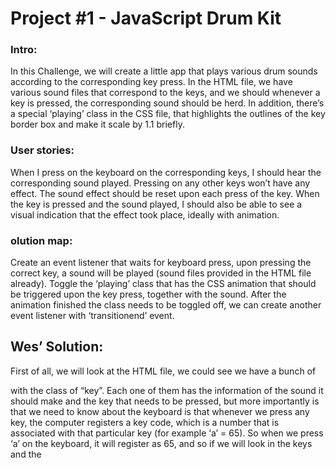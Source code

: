 # Project #1 - JavaScript Drum Kit

### Intro: 
In this Challenge, we will create a little app that plays various drum sounds according to the corresponding key press. In the HTML file, we have various sound files that correspond to the keys, and we should whenever a key is pressed, the corresponding sound should be herd.  In addition, there’s a special ‘playing’ class in the CSS file, that highlights the outlines of the key border box and make it scale by 1.1 briefly. 

### User stories:
When I press on the keyboard on the corresponding keys, I should hear the corresponding sound played. Pressing on any other keys won’t have any effect.
The sound effect should be reset upon each press of the key. 
When the key is pressed and the sound played, I should also be able to see a visual indication that the effect took place, ideally with animation.

### olution map:
Create an event listener that waits for keyboard press, upon pressing the correct key, a sound will be played (sound files provided in the HTML file already). 
Toggle the ‘playing’ class that has the CSS animation that should be triggered upon the key press, together with the sound.
After the animation finished the class needs to be toggled off, we can create another event listener with ‘transitionend’ event. 

## Wes’ Solution:

First of all, we will look at the HTML file, we could see we have a bunch of <div> with the class of “key”. Each one of them has the information of the sound it should make and the key that needs to be pressed, but more importantly is that we need to know about the keyboard is that whenever we press any key, the computer registers a key code, which is a number that is associated with that particular key (for example ‘a’ = 65). So when we press ‘a’ on the keyboard, it will register as 65, and so if we will look in the keys and the <audio> files, they both have an attribute with the name “data-key”.

HTML “data-*” attribute - This is not a real standard in HTML, it was brought up in HTML when people started making their own attributes and data types to put in their HTML code, and so HTML introduced the “data-” attribute in order to allow people to bind their own data and information in a custom made attribute, and so in our case, “data-key” is just a way to indicate that a certain number is the key code of that specific key. We use the ‘data-’ attribute to log and allow the code to find the key and sound that correspond to the value of the “data-key”, so when we press 65, the code will know that we pressed ‘a’, it will associate the sound file that also has the ‘data-key” of 65 and it will be able to perform the animation on that HTML element.

Creating an event listener - We will go over to the JS script file and start writing our script. The first thing we will need to do is to create an event listener that listens to keyboard presses. We will be listening to the ‘document’ or ‘window’ (any will work), and the event will be ‘keypress’  or ‘keydown’. Next, we have a function that has a parameter of an event, which we will name ‘e’: 

```` document.addEventListener('keydown', (e) => {
} ````

If we console log the ‘e’ parameter we can see that whenever we press any key on the keyboard the event listener logs ‘KeyboardEvent’ object that has a lot of information inside of it about the key we pressed, including the corresponding key code associated with that specific keys. If we log ‘e.keyCode’, the console will print the corresponding keyCode value. 

Variable for the audio elements - With this, we can see that we can link the key pressing with the relevant elements in the HTML file. So we will create a variable that represents an audio element with ‘querySelector’, but it will fixate itself according to the ‘data-key’ that corresponds to the key code of the pressed key. We can do that by selecting an attribute (since ‘data-key’ is an HTML attribute) the same way we select attributes in CSS, with [ ]. We will use backticks (` `) to create a literal template for the value, which will be ‘e.keyCode’, and now it will select elements if they correspond to the key code of the pressed key. Note that additional double quotes are required around the number (the value of ‘e.keyCode’), backticks alone won’t work.

```` document.addEventListener('keydown', (e) => {
constpressSound=document.querySelector(`audio[data-key="${e.keyCode}"]`);
} ````

Disabling irrelevant keys - If we log the ‘pressSound’ variable to the console and press the relevant keys, it will log the corresponding element. But pressing any other key that does not have a corresponding ‘data-key’ attribute will result in ‘null’. And so to not let that happen, we could do a simple ‘if’ statement with an empty ‘return’ (‘return’ causes the function to stop and “exit”), in order to stop the function from running when it could not find the element with the ‘daya-key’ attribute. 

````	if(!pressSound) return; ````

Play sounds - Now because we can find these audio elements with our key presses, we could play them, and for that, we can use a simple method ‘.play()’. This will trigger the sound file to play upon a press.

````	pressSound.play(); ````

Restarting the play time on the audio - Now we can note that the sound does play upon a relevant keypress, but the problem is that it waits for the sound to be finished before restarting it, so if we want to press ‘a’ couple of times to repeat the sound, each time we have to wait for the sound to be finished in order for it to replay again, which is not our intention, we want to make it replay upon a press, no matter how brief it is. So what we need to do is before the ‘.play()’ method we need to create the ‘.currentTime’ object, which will reinitiate the timeout of the audio file, so when we press the button, again and again, it will lunch the audio file from the start upon each press. The ‘.currentTime’ with the value of ‘0’ simply rewinds the file to its start, so upon each press, the file will play from the very start.

```` pressSound.currentTime = 0; 
pressSound.play(); ````

Variable for the ‘key’ <div> element - Next we would like to create a variable in order to select the <div> elements with the ‘key’ class in order to be able to apply the animation on them later. We could do that the same way we did with the <audio> element, but this time we can select the <div> element or the class ‘.key’, and it will also correspond to the relevant key code as we did with the <audio> element.

```` constkeyPress=document.querySelector(`div[data-key="${e.keyCod	e}"]`) 	;	````

Applying the animation, adding the ‘.playing’ class - We will take a look in our CSS file and observe the ‘.key’ class CSS rules, what’s important is that we have ‘transition’ property: 

```` transition: all .07s ease; ````

When we add the class ‘.playing’ to the <div> with the ‘.key’ class, we going to make the animation effect that scales and transforms the border colors and box-shadows.

```` .playing {
 transform: scale(1.1);
 border-color: #ffc600;
 box-shadow: 0 0 1rem #ffc600;
} ````

So in order for us to apply the class to the ‘keyPress’ variable that we’ve created, we will use the .classList object with ‘.add’ in order to add a class to the variable.

```` keyPress.classList.add('playing'); ````

Now we see that the class is being added to the elements upon pressing the relevant keys, but the problem is that the class is added and stays there unless we reload the page, and so we will also have to remove the class to make the animations complete and reiterable. 

Removing the ‘.playing’ class upon event end - Theoretically speaking, we could've to that with the ‘setTimeOut’ method: 

```` setTimeout(function {
   keyPress.classList.remove('playing');
}, .07); ````

But it’s not the ideal method we should use! What could happen is that it won’t be consistent with the timeout timer we have in the CSS file and if someone will later change any of them, they will become inconsistent and it will ruin the animation, so we need a better way to do that. What we can do instead of setting a timer, is setting a transition end event that will fire upon the end of the transition animation. 

‘transitionend’ event listener - ‘transitionend’ is an event that happens after a transition has ended, in our case the transition is the scaling and changing of the border and shadow of the keyPress variable. We first have to create a variable for all the ‘.key’ elements (the variable we created earlier is for the keyCode value of those keys, we do not need it now), and then we will create an eventListener that will listen to these keys. This time we could use ‘querySelectorAll’ to mark all the elements with ‘.key’ class.

```` const allKeys = document.querySelectorAll('.key'); ````

This creates an array of all the <div> elements with the ‘.key’ class. Now we can make an eventListener that listens to ‘transitionend’ event, but we need to make it for each element in the ‘allKeys’ array, and so we can use the array method ‘forEach()’. And for every element in the array, we attach an eventListener with a function that will remove the ‘.playing’ class, which we will create after.

```` allKeys.forEach(key =>
   key.addEventListener('transitionend', removeTransition)); ````

Why not simply make an eventListener as we did before? i.e , why do we need to use the ‘forEach()’ method here? When we have an array of elements we can’t just attach an event listener and expect it to listen to each and every element in the array, but we need to loop through it first (We could also to that with a ‘for’ loop, but ‘forEach()’ is a simpler and cleaner way to loop over an array). 

‘removeTransition’ function - Next we create the ‘removeTransition’ function that takes an argument which is the ‘event’ (‘e’ parameter). 

```` function removeTransition(e) {
} ````

If we will try to log ‘e’ inside the function (which is already attached to the event listener), the console will print a list of all the transitions taking place, one of them is with the property name of  ‘transform’, the CSS rule that basically scales the element. We will use the ‘transofrm’ transition as our indicator to skip the removal of the ‘playing’ class. For that, we will make another ‘if’ statement to mark the ‘propertyName’ of the ‘e’, and its value will be ‘transform’, and we will say that if the ‘propertyName’ of that event is not ‘transform’, then we ‘return’ (end the function).

```` if(e.propertyName !== 'transform') return; ````

Now if we will log ‘e.propertyName’ we could see that upon pressing the relevant keys it is loging ‘transform’ to the console, as this is the value of the property name that is taking effect. Now it means that after it’s done transforming, we could remove the ‘.playing’ class and end the transition completely. We will write the function using the ‘this’ keyword, which will point to the object that has called it, which in our case will be the ‘key’ (since it’s attached to the eventListener that has called the function). Next, we simply remove the class the same way we added it.

````   if(e.propertyName !== 'transform') return;
   this.classList.remove('playing'); ````

Now upon pressing the relevant keys on the keyboard, the animation fires and removes itself after 0.07 seconds, as intended. Even if we go to the dev tools in Chrome and try to manually attach the ‘playing’ class to an element, it will remove it after 0.07 because the eventListener is always listening.

Finishing touches - Wes personally doesn’t like attaching an anonymous function to an eventListener, and so we will remove the function that is added to the ‘keydown’ event, write it outside as a separate function and make a callback function named ‘playSound’ in the event listener. Now if in the future we would like to play sounds based on something else, we could do that easily with a separate function that will attach itself to the eventLIstener.

Full Code:
````
document.addEventListener('keydown', playSound);

function playSound(e) {

constpressSound= document.querySelector(`audio[data-key="${e.keyCode}"]`);

constkeyPress= document.querySelector(`div[data-key="${e.keyCode}"]`);
  
if(!pressSound) return; 
pressSound.currentTime = 0; 

pressSound.play();

keyPress.classList.add('playing'); 
}

const allKeys = document.querySelectorAll('.key');

allKeys.forEach(key =>
   key.addEventListener('transitionend', removeTransition));

function removeTransition(e) {
   if(e.propertyName !== 'transform') return;
   this.classList.remove('playing'); 
}
````

## New things learned from this project:
- HTML ‘data-*’ attribute which allows us to create a custom attribute in HTML.
- Using JavaScript to Access an element in the DOM based on his attribute (using the [ ]). 
- eventListener with ‘ keydown’ (or  ‘keypress’) and ‘transitionend’ event. 
- Short single-purposed ‘if’ statements that take a boolean and if it’s true it ‘returns’ and terminates the function.
- ‘.currentTime’ object that sets the time of certain variable or object.
- ‘.play()’ method, that plays a media file located in the DOM.
- ‘.querySelectorAll()’ method that selects all the instances that are specified in the brackets.
- ‘.forEach()’ method that loops over each element of an array and performs a task that is specified as a function inside the brackets. 
Creating a function declaration for eventListener is better than anonymous functions attached to the eventListener itself.
